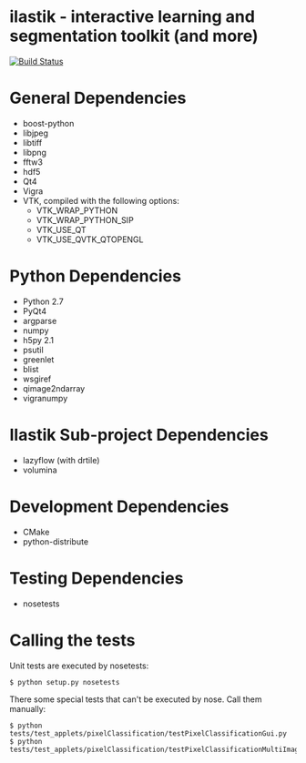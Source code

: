 **ilastik - interactive learning and segmentation toolkit (and more)**
=============================================

[![Build Status](https://travis-ci.org/ilastik/ilastik.png?branch=master)](https://travis-ci.org/ilastik/ilastik)

General Dependencies
====================
* boost-python
* libjpeg
* libtiff
* libpng
* fftw3
* hdf5
* Qt4
* Vigra
* VTK, compiled with the following options:
    * VTK_WRAP_PYTHON
    * VTK_WRAP_PYTHON_SIP
    * VTK_USE_QT
    * VTK_USE_QVTK_QTOPENGL


Python Dependencies
===================
* Python 2.7
* PyQt4
* argparse
* numpy
* h5py 2.1
* psutil
* greenlet
* blist
* wsgiref
* qimage2ndarray
* vigranumpy

Ilastik Sub-project Dependencies
================================
* lazyflow (with drtile)
* volumina

Development Dependencies
========================
* CMake
* python-distribute

Testing Dependencies
====================
* nosetests

Calling the tests
=================
Unit tests are executed by nosetests:

    $ python setup.py nosetests

There some special tests that can't be executed by nose.
Call them manually:

    $ python tests/test_applets/pixelClassification/testPixelClassificationGui.py
    $ python tests/test_applets/pixelClassification/testPixelClassificationMultiImageGui.py

